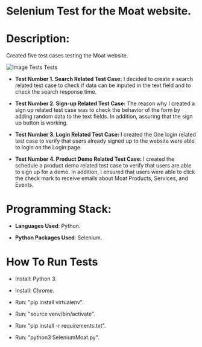# Selenium Test for the Moat website.

# Description:

Created five test cases testing the Moat website. 

![Image Tests Tests](https://raw.githubusercontent.com/al11588/SeleniumMoat/master/image.png?token=AFM1uM3hq-hQryhyJb-4o_Gqg4AaIEpdks5b6kPfwA%3D%3D)

* **Test Number 1. Search Related Test Case:** I decided to create a search related test case to check if data can be inputed in the text field and to check the search response time.

* **Test Number 2. Sign-up Related Test Case:** The reason why I created a sign up related test case was to check the behavior of the form by adding random data to the text fields. In addition, assuring that the sign up button is working.


* **Test Number 3. Login Related Test Case:** I created the One login related test case to verify that users already signed up to the website were able to login on the Login page.


* **Test Number 4. Product Demo Related Test Case:** I created the schedule a product demo related test case to verify that users are able to sign up for a demo. In addition, I ensured that users were able to click the check mark to receive emails about Moat Products, Services, and Events.  

# Programming Stack: 
*	**Languages Used**: Python.

*	**Python Packages Used**: Selenium.

# How To Run Tests

* Install: Python 3.

* Install: Chrome.

* Run: "pip install virtualenv".

* Run: "source venv/bin/activate".

* Run: "pip install -r requirements.txt".

* Run: "python3 SeleniumMoat.py".

	
